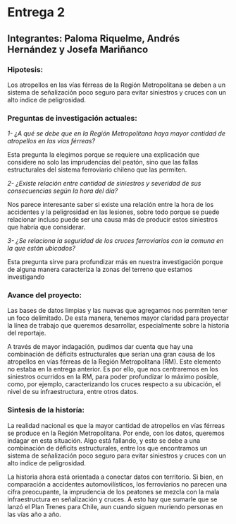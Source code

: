 # Entrega 2

## Integrantes: Paloma Riquelme, Andrés Hernández y Josefa Mariñanco

### **Hipotesis:**

Los atropellos en las vías férreas de la Región Metropolitana se deben a un sistema de señalización poco seguro para evitar siniestros y cruces con un alto índice de peligrosidad. 

### **Preguntas de investigación actuales:**

*1- ¿A qué se debe que en la Región Metropolitana haya mayor cantidad de atropellos en las vías férreas?*

Esta pregunta la elegimos porque se requiere una explicación que considere no solo las imprudencias del peatón, sino que las fallas estructurales del sistema ferroviario chileno que las permiten.  

*2- ¿Existe relación entre cantidad de siniestros y severidad de sus consecuencias según la hora del día?*

Nos parece interesante saber si existe una relación entre la hora de los accidentes y la peligrosidad en las lesiones, sobre todo porque se puede relacionar incluso puede ser una causa más de producir estos siniestros que habría que considerar.  

*3- ¿Se relaciona la seguridad de los cruces ferroviarios con la comuna en la que están ubicados?*

Esta pregunta sirve para profundizar más en nuestra investigación porque de alguna manera caracteriza la zonas del terreno que estamos investigando

### **Avance del proyecto:**

Las bases de datos limpias y las nuevas que agregamos nos permiten tener un foco delimitado. De esta manera, tenemos mayor claridad para proyectar la línea de trabajo que queremos desarrollar, especialmente sobre la historia del reportaje.  

A través de mayor indagación, pudimos dar cuenta que hay una combinación de déficits estructurales que serían una gran causa de los atropellos en vías férreas de la Región Metropolitana (RM). Este elemento no estaba en la entrega anterior. Es por ello, que nos centraremos en los siniestros ocurridos en la RM, para poder profundizar lo máximo posible, como, por ejemplo, caracterizando los cruces respecto a su ubicación, el nivel de su infraestructura, entre otros datos. 

### **Sintesis de la historía:**

La realidad nacional es que la mayor cantidad de atropellos en vías férreas se produce en la Región Metropolitana. Por ende, con los datos, queremos indagar en esta situación. Algo está fallando, y esto se debe a una combinación de déficits estructurales, entre los que encontramos un sistema de señalización poco seguro para evitar siniestros y cruces con un alto índice de peligrosidad. 

La historia ahora está orientada a conectar datos con territorio. Si bien, en comparación a accidentes automovilísticos, los ferroviarios no parecen una cifra preocupante, la imprudencia de los peatones se mezcla con la mala infraestructura en señalización y cruces. A esto hay que sumarle que se lanzó el Plan Trenes para Chile, aun cuando siguen muriendo personas en las vías año a año. 
